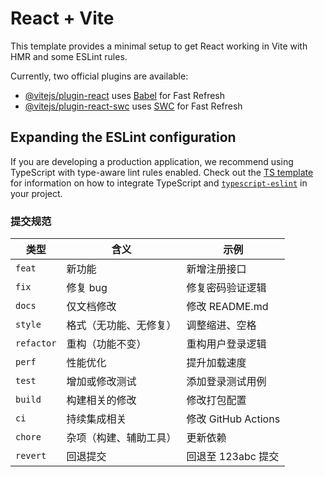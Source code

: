 # React + Vite

This template provides a minimal setup to get React working in Vite with HMR and some ESLint rules.

Currently, two official plugins are available:

- [@vitejs/plugin-react](https://github.com/vitejs/vite-plugin-react/blob/main/packages/plugin-react) uses [Babel](https://babeljs.io/) for Fast Refresh
- [@vitejs/plugin-react-swc](https://github.com/vitejs/vite-plugin-react/blob/main/packages/plugin-react-swc) uses [SWC](https://swc.rs/) for Fast Refresh

## Expanding the ESLint configuration

If you are developing a production application, we recommend using TypeScript with type-aware lint rules enabled. Check out the [TS template](https://github.com/vitejs/vite/tree/main/packages/create-vite/template-react-ts) for information on how to integrate TypeScript and [`typescript-eslint`](https://typescript-eslint.io) in your project.


### 提交规范
| 类型         | 含义          | 示例                |
| ---------- | ----------- | ----------------- |
| `feat`     | 新功能         | 新增注册接口            |
| `fix`      | 修复 bug      | 修复密码验证逻辑          |
| `docs`     | 仅文档修改       | 修改 README.md      |
| `style`    | 格式（无功能、无修复） | 调整缩进、空格           |
| `refactor` | 重构（功能不变）    | 重构用户登录逻辑          |
| `perf`     | 性能优化        | 提升加载速度            |
| `test`     | 增加或修改测试     | 添加登录测试用例          |
| `build`    | 构建相关的修改     | 修改打包配置            |
| `ci`       | 持续集成相关      | 修改 GitHub Actions |
| `chore`    | 杂项（构建、辅助工具） | 更新依赖              |
| `revert`   | 回退提交        | 回退至 123abc 提交     |
